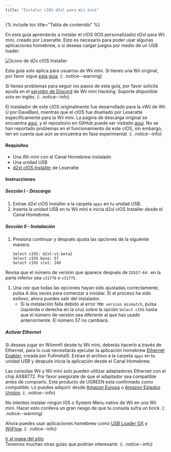 ```yaml
---
title: "Instalar cIOS d2xl para Wii mini"
---
```


{% include toc title="Tabla de contenido" %}

En esta guía aprenderás a instalar el cIOS (IOS personalizado) d2xl para Wii mini, creado por Leseratte. Esto es necesario para poder usar algunas aplicaciones homebrew, o si deseas cargar juegos por medio de un USB loader.

![Icono de d2x cIOS Installer](/images/cios/cIOS.png)

Esta guía solo aplica para usuarios de Wii mini. Si tienes una Wii original, por favor sigue [esta guía](cios).
{: .notice--warning}

Si tienes problemas para seguir los pasos de esta guía, por favor solicita ayuda en el [servidor de Discord](https://discord.gg/6ryxnkS) de Wii mini Hacking. Soporte disponible solo en inglés.
{: .notice--info}

El instalador de este cIOS originalmente fue desarrollado para la vWii de Wii U por DaveBaol, mientras que el cIOS fue diseñado por Leseratte específicamente para la Wii mini. La página de descarga original se encuentra [aquí](https://wii.leseratte10.de/d2xl-cIOS/), y el repositorio en GitHub puede ser visitado [aquí](https://github.com/Leseratte10/d2xl-cios). No se han reportado problemas en el funcionamiento de este cIOS, sin embargo, ten en cuenta que aún se encuentra en fase experimental.
{: .notice--info}

#### Requisitos

* Una Wii mini con el Canal Homebrew instalado
* Una unidad USB
* [d2xl cIOS Installer](/assets/files/d2xl_wii_mini_cIOS_installer_v1_beta2.zip) de Leseratte

#### Instrucciones

##### Sección I - Descarga

1. Extrae d2xl cIOS Installer a la carpeta `apps` en tu unidad USB.
1. Inserta la unidad USB en tu Wii mini e inicia d2xl cIOS Installer desde el Canal Homebrew.

##### Sección II - Instalación

1. Presiona continuar y después ajusta las opciones de la siguiente manera:
    ```
    Select cIOS: d2xl-v1-beta2
    Select cIOS base: 57
    Select cIOS slot: 249
    ```
Revisa que el número de versión que aparece después de `IOS57-64-` en la parte inferior sea `v31776` o `v31775`.
1. Una vez que todas las opciones hayan sido ajustadas correctamente, pulsa A dos veces para comenzar a instalar. Si el proceso ha sido exitoso, ahora puedes salir del instalador.
   - Si la instalación falla debido al error `TMD version mismatch`, pulsa izquierda o derecha en la cruz sobre la opción `Select cIOS` hasta que el número de versión sea diferente al que has usado anteriormente. El número 57 no cambiará.


##### Activar Ethernet
Si deseas jugar en Wiimmfi desde tu Wii mini, deberás hacerlo a través de Ethernet, para lo cual necesitarás ejecutar la aplicación homebrew [Ethernet Enabler](/assets/files/Wii_Mini_Ethernet_Enable.zip), creada por Fullmetal5. Extrae el archivo a la carpeta `apps` en tu unidad USB y después inicia la aplicación desde el Canal Homebrew.

Las consolas Wii y Wii mini solo pueden utilizar adaptadores Ethernet con el chip AX88772. Por favor asegúrate de que el adaptador sea compatible antes de comprarlo. Este producto de UGREEN está confirmado como compatible. Lo puedes adquirir desde [Amazon Europa](https://www.amazon.de/dp/B00MYT481C) o [Amazon Estados Unidos](https://www.amazon.com/dp/B08DRKYKMM/).
{: .notice--info}

No intentes instalar ningún IOS o System Menu nativo de Wii en una Wii mini. Hacer esto conlleva un gran riesgo de que tu consola sufra un brick.
{: .notice--warning}

Ahora puedes usar aplicaciones homebrew como [USB Loader GX](usbloadergx) y [WiiFlow](wiiflow).
{: .notice--info}

[Ir al mapa del sitio](site-navigation)<br> Tenemos muchas otras guías que podrían interesarte.
{: .notice--info}
